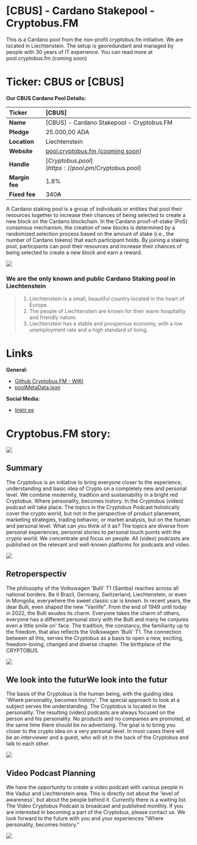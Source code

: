 # [CBUS] - Cardano Stakepool - Cryptobus.FM
This is a Cardano pool from the non-profit cryptobus.fm initiative. We are located in Liechtenstein. 
The setup is georedundant and managed by people with 30 years of IT experience. You can read more at pool.cryptobus.fm (coming soon)

# Ticker: CBUS or [CBUS]

**Our CBUS Cardano Pool Details:**

| Ticker  | [CBUS]  |
| :------------ | :------------ |
|  **Name**  | [CBUS] - Cardano Stakepool - Cryptobus.FM  |
|  **Pledge**  | 25.000,00 ADA  |
|  **Location**  | Liechtenstein   |
|  **Website**  | [pool.cryptobus.fm (cooming soon)](https://pool.cryptobus.fm)  |
|  **Handle**  | [$Cryptobus.pool](https://pool.pm/$Cryptobus.pool)  |
|  **Margin fee**  | 1.8%  |
|  **Fixed fee**  | 340₳  |

A Cardano staking pool is a group of individuals or entities that pool their resources together to increase their chances of being selected to create a new block on the Cardano blockchain. In the Cardano proof-of-stake (PoS) consensus mechanism, the creation of new blocks is determined by a randomized selection process based on the amount of stake (i.e., the number of Cardano tokens) that each participant holds. By joining a staking pool, participants can pool their resources and increase their chances of being selected to create a new block and earn a reward.

![](https://burgenarchiv.de/grafiken/heads/liechtenstein/schloss-vaduz.webp)

### **We are the only known and public Cardano Staking pool in Liechtenstein** 
> 1. Liechtenstein is a small, beautiful country located in the heart of Europe.
> 2. The people of Liechtenstein are known for their warm hospitality and friendly nature.
> 3. Liechtenstein has a stable and prosperous economy, with a low unemployment rate and a high standard of living.


# Links

**General:**
- [Github Cryptobus.FM - WIKI](https://github.com/Hodl10-AG/CBUS-Cardano-Pool-cryptobus.fm/wiki/WIKI---Stakepool-Cryotpbus.fm)
- [poolMetaData.json](https://tinyurl.com/yf5brbjf)

**Social Media:**
- [linktr.ee](https://linktr.ee/cryptobus_fm)


# Cryptobus.FM story:

![](https://media.licdn.com/dms/image/D4D12AQH-3xL6cZVB_Q/article-inline_image-shrink_1500_2232/0/1660145443839?e=1676505600&v=beta&t=l7komVTH7pvQKHDO_fxxiKg-Yj2lnmZZWAQdbXowzZ0)

## Summary
The Cryptobus is an initiative to bring everyone closer to the experience, understanding and basic idea of Crypto on a completely new and personal level. We combine modernity, tradition and sustainability in a bright red Cryptobus. Where personality, becomes history. In the Cryptobus (video) podcast will take place. The topics in the Cryptobus Podcast holistically cover the crypto world, but not in the perspective of product placement, marketing strategies, trading behavior, or market analysis, but on the human and personal level. What can you think of it as? The topics are diverse from personal experiences, personal stories to personal touch points with the crypto world. We concentrate and focus on people. All (video) podcasts are published on the relevant and well-known platforms for podcasts and video. 

![](https://media.licdn.com/dms/image/D4D12AQHrU-1VmHOZPg/article-inline_image-shrink_1500_2232/0/1660145455076?e=1676505600&v=beta&t=-MRMtzrVyjZr7_cQ1YA_vHfwzjvPpU7crIa6lD3r85Q)

## Retroperspectiv
The philosophy of the Volkswagen 'Bulli' T1 (Samba) reaches across all national borders. Be it Brazil, Germany, Switzerland, Liechtenstein, or even in Mongolia, everywhere the sweet classic car is known. In recent years, the dear Bulli, even shaped the new "Vanlife". From the end of 1949 until today in 2022, the Bulli exudes its charm. Everyone takes the charm of others, everyone has a different personal story with the Bulli and many he conjures even a little smile on' face. The tradition, the constancy, the familiarity up to the freedom, that also reflects the Volkswagen 'Bulli' T1. The connection between all this, serves the Cryptobus as a basis to open a new, exciting, freedom-loving, changed and diverse chapter. The birthplace of the CRYPTOBUS.

![](https://media.licdn.com/dms/image/D4D12AQERAWUyyMSeYg/article-inline_image-shrink_1500_2232/0/1660145466816?e=1676505600&v=beta&t=sRDs03XAuLBnE7M-Gt88mRx5opDGvb4qmk5PASYtP3g)

## We look into the futurWe look into the futur
The basis of the Cryptobus is the human being, with the guiding idea 'Where personality, becomes history'. The special approach to look at a subject serves the understanding. The Cryptobus is located in the personality. The resulting (video) podcasts are always focused on the person and his personality. No products and no companies are promoted, at the same time there should be no advertising. The goal is to bring you closer to the crypto idea on a very personal level. In most cases there will be an interviewer and a guest, who will sit in the back of the Cryptobus and talk to each other. 


![](https://media.licdn.com/dms/image/D4D12AQEl7UHROedyog/article-inline_image-shrink_1500_2232/0/1660145478956?e=1676505600&v=beta&t=0Vl5VLIDe9d3Qk_rM9WBvmbLwO9M-q0_lNI-uW--Id0)

## Video Podcast Planning
We have the opportunity to create a video podcast with various people in the Vaduz and Liechtenstein area. This is directly not about the 'level of awareness', but about the people behind it. Currently there is a waiting list. The Video Cryptobus Podcast is broadcast and published monthly. If you are interested in becoming a part of the Cryptobus, please contact us. We look forward to the future with you and your experiences "Where personality, becomes history."

![](https://media.licdn.com/dms/image/D4D12AQHwLOnA2qzbHw/article-inline_image-shrink_1500_2232/0/1660145489729?e=1676505600&v=beta&t=1iv9HHb86WNIWIjO0ZnO0GovKloC3QqzzKgutagzK-Y)
